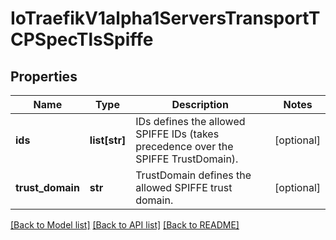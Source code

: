 # IoTraefikV1alpha1ServersTransportTCPSpecTlsSpiffe

## Properties
Name | Type | Description | Notes
------------ | ------------- | ------------- | -------------
**ids** | **list[str]** | IDs defines the allowed SPIFFE IDs (takes precedence over the SPIFFE TrustDomain). | [optional] 
**trust_domain** | **str** | TrustDomain defines the allowed SPIFFE trust domain. | [optional] 

[[Back to Model list]](../README.md#documentation-for-models) [[Back to API list]](../README.md#documentation-for-api-endpoints) [[Back to README]](../README.md)


